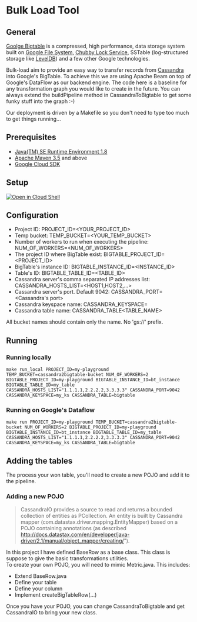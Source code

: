 # Bulk Load Tool

## General
[Goolge Bigtable](https://cloud.google.com/bigtable/) is a compressed, high performance, data storage system built on [Google File System](https://en.wikipedia.org/wiki/Google_File_System), [Chubby Lock Service](https://ai.google/research/pubs/pub27897), SSTable (log-structured storage like [LevelDB](https://en.wikipedia.org/wiki/LevelDB)) and a few other Google technologies.

Bulk-load aim to provide an easy way to transfer records from [Cassandra](http://cassandra.apache.org/) into Google's BigTable.
To achieve this we are using Apache Beam on top of Google's DataFlow as our backend engine.
The code here is a baseline for any transformation graph you would like to create in the future. You can always extend the buildPipeline method in CassandraToBigtable to get some funky stuff into the graph :-)

Our deployment is driven by a Makefile so you don't need to type too much to get things running...

## Prerequisites
* [Java(TM) SE Runtime Environment 1.8](https://www.oracle.com/technetwork/java/javase/downloads/index.html)
* [Apache Maven 3.5](https://maven.apache.org/) and above
* [Google Cloud SDK](https://cloud.google.com/sdk/)

## Setup
[![Open in Cloud Shell][shell_img]][shell_link]

[shell_img]: http://gstatic.com/cloudssh/images/open-btn.png
[shell_link]: https://console.cloud.google.com/cloudshell/open?git_repo=https://github.com/doitintl/cassandra-bigtable&page=editor&open_in_editor=README.md

## Configuration
* Project ID: PROJECT_ID=<YOUR_PROJECT_ID>
* Temp bucket: TEMP_BUCKET=<YOUR_TEMP_BUCKET>
* Number of workers to run when executing the pipeline: NUM_OF_WORKERS=<NUM_OF_WORKERS>
* The project ID where BigTable exist: BIGTABLE_PROJECT_ID=<PROJECT_ID>
* BigTable's instance ID: BIGTABLE_INSTANCE_ID=<INSTANCE_ID>
* Table's ID: BIGTABLE_TABLE_ID=<TABLE_ID>
* Cassandra server's comma separated IP addresses list: CASSANDRA_HOSTS_LIST=<HOST1,HOST2,...>
* Cassandra server's port. Default 9042: CASSANDRA_PORT=<Cassandra's port>
* Cassandra keyspace name: CASSANDRA_KEYSPACE=<KEYSPACE>
* Cassandra table name: CASSANDRA_TABLE<TABLE_NAME>

All bucket names should contain only the name. No 'gs://' prefix.

## Running
### Running locally
```
make run_local PROJECT_ID=my-playground TEMP_BUCKET=cassandra2bigtable-bucket NUM_OF_WORKERS=2 BIGTABLE_PROJECT_ID=my-playground BIGTABLE_INSTANCE_ID=bt_instance BIGTABLE_TABLE_ID=my_table CASSANDRA_HOSTS_LIST="1.1.1.1,2.2.2.2,3.3.3.3" CASSANDRA_PORT=9042 CASSANDRA_KEYSPACE=my_ks CASSANDRA_TABLE=bigtable

```

### Running on Google's Dataflow
```
make run PROJECT_ID=my-playground TEMP_BUCKET=cassandra2bigtable-bucket NUM_OF_WORKERS=2 BIGTABLE_PROJECT_ID=my-playground BIGTABLE_INSTANCE_ID=bt_instance BIGTABLE_TABLE_ID=my_table CASSANDRA_HOSTS_LIST="1.1.1.1,2.2.2.2,3.3.3.3" CASSANDRA_PORT=9042 CASSANDRA_KEYSPACE=my_ks CASSANDRA_TABLE=bigtable

```

## Adding the tables
The process your won table, you'll need to create a new POJO and add it to the pipeline.

### Adding a new POJO
> CassandraIO provides a source to read and returns a bounded collection of entities as PCollection<Entity>. An entity is built by Cassandra mapper (com.datastax.driver.mapping.EntityMapper) based on a POJO containing annotations (as described http://docs.datastax.com/en/developer/java-driver/2.1/manual/object_mapper/creating/").  

In this project I have defined BaseRow as a base class. This class is suppose to give the basic transformations utilities.  
To create your own POJO, you will need to mimic Metric.java. This includes:  
* Extend BaseRow.java
* Define your table
* Define your column
* Implement createBigTableRow(...)

Once you have your POJO, you can change CassandraToBigtable and get CassandraIO to bring your new class.
